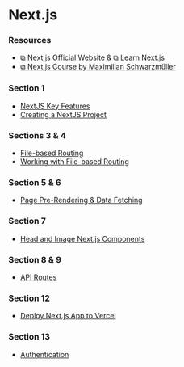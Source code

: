 # Next.js

### Resources

- [&#10697; Next.js Official Website](https://nextjs.org/) & [&#10697; Learn Next.js](https://nextjs.org/learn/foundations/about-nextjs)
- [&#10697; Next.js Course by Maximilian Schwarzmüller](https://www.udemy.com/course/nextjs-react-the-complete-guide/)

### Section 1

- [NextJS Key Features](./nextjs-key-features.md)
- [Creating a NextJS Project](./create-nextjs.md)

### Sections 3 & 4

- [File-based Routing](./file-based-routing.md)
- [Working with File-based Routing](./file-based-routing-code.md)

### Section 5 & 6

- [Page Pre-Rendering & Data Fetching](./pre-rendering.md)

### Section 7

- [Head and Image Next.js Components](./head-image.md)

### Section 8 & 9

- [API Routes](./api-routes.md)

### Section 12

- [Deploy Next.js App to Vercel](./deploy.md)

### Section 13

- [Authentication](./draft.md)

<br>
